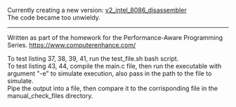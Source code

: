 Currently creating a new version: [v2_intel_8086_disassembler](https://github.com/Stef-van-Stipdonk/v2_intel_8086_disassembler)  
The code became too unwieldy. 

-----

Written as part of the homework for the Performance-Aware Programming Series.
https://www.computerenhance.com/

To test listing 37, 38, 39, 41, run the test_file.sh bash script.  
To test listing 43, 44, compile the main.c file, then run the executable with argument "-e" to simulate execution, also pass in the path to the file to simulate.  
Pipe the output into a file, then compare it to the corrisponding file in the manual_check_files directory.

